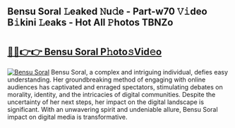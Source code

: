 ## Bensu Soral 𝙻eaked 𝙽u𝚍e - Part-w70 𝚅𝚒deo B𝚒kini 𝙻eaks - Hot All 𝙿hotos TBNZo

# <h2><a href="http://ld1hnhp.urlbe.top/?page=Bensu+Soral">🔗🔗👉👉 Bensu Soral P𝚑oto𝚜Vid𝚎o</a></h2>

[![Bensu Soral](https://i.imgur.com/eBuTRDB.gif)](http://ld1hnhp.urlbe.top/?page=Bensu+Soral)
Bensu Soral, a complex and intriguing individual, defies easy understanding. Her groundbreaking method of engaging with online audiences has captivated and enraged spectators, stimulating debates on morality, identity, and the intricacies of digital communities. Despite the uncertainty of her next steps, her impact on the digital landscape is significant. With an unwavering spirit and undeniable allure, Bensu Soral impact on digital media is transformative.
